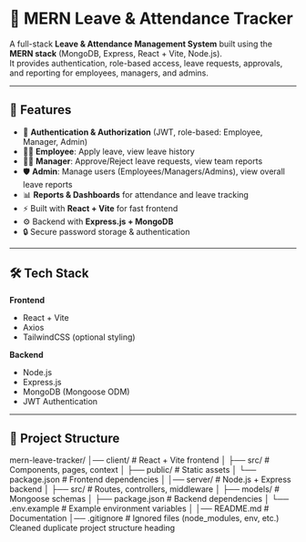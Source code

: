 # 🚀 MERN Leave & Attendance Tracker

A full-stack **Leave & Attendance Management System** built using the **MERN stack** (MongoDB, Express, React + Vite, Node.js).  
It provides authentication, role-based access, leave requests, approvals, and reporting for employees, managers, and admins.  

---

## 📌 Features
- 🔑 **Authentication & Authorization** (JWT, role-based: Employee, Manager, Admin)
- 👨‍💼 **Employee**: Apply leave, view leave history
- 👩‍💼 **Manager**: Approve/Reject leave requests, view team reports
- 🛡 **Admin**: Manage users (Employees/Managers/Admins), view overall leave reports
- 📊 **Reports & Dashboards** for attendance and leave tracking
- ⚡ Built with **React + Vite** for fast frontend
- ⚙️ Backend with **Express.js + MongoDB**
- 🔒 Secure password storage & authentication

---

## 🛠 Tech Stack
**Frontend**  
- React + Vite  
- Axios  
- TailwindCSS (optional styling)  

**Backend**  
- Node.js  
- Express.js  
- MongoDB (Mongoose ODM)  
- JWT Authentication  

---

## 📂 Project Structure
mern-leave-tracker/
│── client/ # React + Vite frontend
│ ├── src/ # Components, pages, context
│ ├── public/ # Static assets
│ └── package.json # Frontend dependencies
│
│── server/ # Node.js + Express backend
│ ├── src/ # Routes, controllers, middleware
│ ├── models/ # Mongoose schemas
│ ├── package.json # Backend dependencies
│ └── .env.example # Example environment variables
│
│── README.md # Documentation
│── .gitignore # Ignored files (node_modules, env, etc.)
Cleaned duplicate project structure heading

